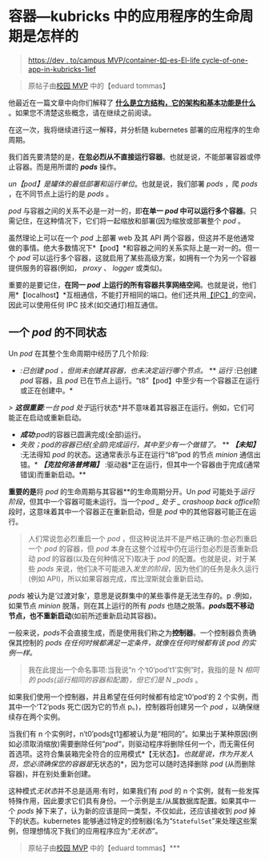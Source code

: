# 容器—kubricks 中的应用程序的生命周期是怎样的

> [https://dev . to/campus MVP/container-如-es-El-life cycle-of-one-app-in-kubricks-1ief](https://dev.to/campusmvp/contenedores-como-es-el-ciclo-de-vida-de-una-aplicacion-en-kubernetes-1ief)

> 原帖子由[校园 MVP](https://www.campusmvp.es/recursos/post/contenedores-como-es-el-ciclo-de-vida-de-una-aplicacion-en-kubernetes.aspx) 中的【eduard tommas】

他最近在一篇文章中向你们解释了 **[什么是立方结构，它的架构和基本功能是什么](https://dev.to/campusmvp/qu-es-kubernetes-y-cmo-funciona-mbd-temp-slug-5971176)** 。如果您不清楚这些概念，请在继续之前阅读。

在这一次，我将继续进行这一解释，并分析随 kubernetes 部署的应用程序的生命周期。

我们首先要清楚的是，**在忽必烈从不直接运行容器**。也就是说，不能部署容器或停止容器。而是用所谓的 ***pods*** 操作。

**un*【pod】*是罐体的最低部署和运行单位**。也就是说，我们部署 *pods* ，爬 *pods* ，在不同节点上运行的是 *pods* 。

*pod* 与容器之间的关系不必是一对一的，即**在单一 *pod* 中可以运行多个容器**。只需记住，在这种情况下，它们将一起缩放和部署(因为缩放或部署整个 *pod* 。

虽然理论上可以在一个 *pod* 上部署 web 及其 API 两个容器，但这并不是他通常做的事情。绝大多数情况下*【pod】*和容器之间的关系实际上是一对一的。但一个 *pod* 可以运行多个容器，这就启用了某些高级方案，如拥有一个为另一个容器提供服务的容器(例如， *proxy* 、 *logger* 或类似)。

重要的是要记住，**在同一 *pod* 上运行的所有容器共享网络空间**。也就是说，他们用*【localhost】*互相通信，不能打开相同的端口。他们还共用[【IPC】](https://es.wikipedia.org/wiki/Comunicaci%C3%B3n_entre_procesos)的空间，因此可以使用任何 IPC 技术(如交通灯)相互通信。

## [](#los-distintos-estados-de-un-pod)一个 *pod* 的不同状态

Un *pod* 在其整个生命周期中经历了几个阶段:

*   *:已创建 *pod* ，但尚未创建其容器，也未决定运行哪个节点。*
**   *运行* :已创建 *pod* 容器，且 *pod* 已在节点上运行。“t8”【pod】中至少有一个容器正在运行或正在创建中。*

 *> **这很重要**:一台 *pod* 处于*运行状态*并不意味着其容器正在运行。例如，它们可能正在启动或重新启动。

*   ***成功***:*pod*的容器已圆满完成(全部)运行。
*   *失败；*pod*的容器已经(全部)完成运行，其中至少有一个做错了。*
**   ***【未知】*** :无法得知 *pod* 的状态。这通常表示与正在运行“t8”pod 的节点 *minion* 通信出错。*   ***【克拉何洛普烤箱】*** :驱动器*正在运行，但其中一个容器由于完成(通常错误)而重新启动。**

 **重要的是**将 *pod* 的生命周期与其容器**的生命周期分开。Un *pod* 可能处于*运行阶段*，但其中一个容器可能未运行。当一个*pod _ 处于 _ crashoop back office*阶段时，这意味着其中一个容器正在重新启动，但是 *pod* 中的其他容器可能正在运行。

> 人们常说忽必烈重启一个 *pod* ，但这种说法并不是严格正确的:忽必烈重启一个 *pod* 的容器，但 *pod* 本身在这整个过程中仍在运行忽必烈是否重新启动 *pod* 的容器(以及在何种情况下)取决于 *pod* 的配置。也就是说，对于某些 *pods* 来说，他们决不可能进入*发生的阶段*，因为他们的任务是永久运行(例如 API)，所以如果容器完成，库比涅斯就会重新启动。

*pods* 被认为是‘过渡对象’，意思是说群集中的某些事件是无法生存的。p .例如，如果节点 *minion* 脱落，则在其上运行的所有 *pods* 也随之脱落。***pods*既不移动节点，也不重新启动**(如前所述重新启动其容器)。

一般来说，*pods*不会直接生成，而是使用我们称之为**控制器**。一个控制器负责确保其控制的 *pods 在任何时候都满足一定条件，就像在任何时候都有该 *pod* 的实例一样。*

> 我在此提出一个命名事项:当我说“n 个‘t0’pod’t1’实例”时，我指的是 N *相同的 pods(运行相同的容器和配置)，但它们是 N _pods* 。

如果我们使用一个控制器，并且希望在任何时候都有给定‘t0’pod’的 2 个实例，而其中一个‘T2’pods 死亡(因为它的节点 p。)，控制器将创建另一个 *pod* ，以确保继续存在两个实例。

当我们有 n 个实例时，n′t0′pods〖t1〗都被认为是“相同的”。如果出于某种原因(例如必须取消缩放)需要删除任何“*pod”*，则驱动程序将删除任何一个，而无需任何首选项。这符合集装箱完全符合的应用模式*【无状态】*。也就是说，作为开发人员，您必须确保您的容器是*无状态的*，因为您可以随时选择删除 *pod* (从而删除容器)，并在别处重新创建。

这种模式*无状态*并不总是适用:有时，如果我们有 *pod* 的 n 个实例，就有一些发挥特殊作用，因此要求它们具有身份。一个示例是主/从属数据库配置。如果其中一个 *pods* 掉下来了，认为新的应该是同一类型，不仅如此，还应该接收到 *pod* 掉下的状态。kubernetes 能够通过特定的控制器(名为“`StatefulSet`”来处理这些案例，但理想情况下我们的应用程序应为“*无状态”*。

> 原帖子由[校园 MVP](https://www.campusmvp.es/recursos/post/contenedores-como-es-el-ciclo-de-vida-de-una-aplicacion-en-kubernetes.aspx) 中的【eduard tommas】***